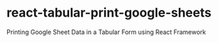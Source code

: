 # react-tabular-print-google-sheets
Printing Google Sheet Data in a Tabular Form using React Framework
